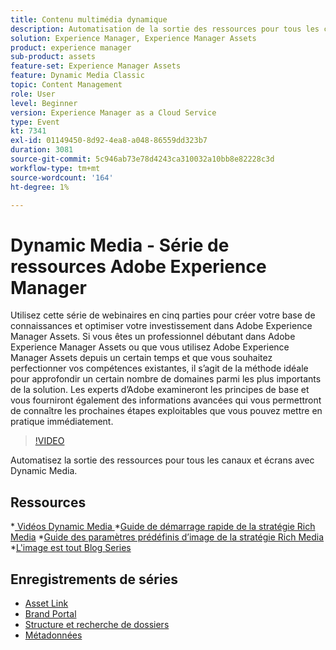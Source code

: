 ```yaml
---
title: Contenu multimédia dynamique
description: Automatisation de la sortie des ressources pour tous les canaux et écrans
solution: Experience Manager, Experience Manager Assets
product: experience manager
sub-product: assets
feature-set: Experience Manager Assets
feature: Dynamic Media Classic
topic: Content Management
role: User
level: Beginner
version: Experience Manager as a Cloud Service
type: Event
kt: 7341
exl-id: 01149450-8d92-4ea8-a048-86559dd323b7
duration: 3081
source-git-commit: 5c946ab73e78d4243ca310032a10bb8e82228c3d
workflow-type: tm+mt
source-wordcount: '164'
ht-degree: 1%

---
```


# Dynamic Media - Série de ressources Adobe Experience Manager

Utilisez cette série de webinaires en cinq parties pour créer votre base de connaissances et optimiser votre investissement dans Adobe Experience Manager Assets. Si vous êtes un professionnel débutant dans Adobe Experience Manager Assets ou que vous utilisez Adobe Experience Manager Assets depuis un certain temps et que vous souhaitez perfectionner vos compétences existantes, il s’agit de la méthode idéale pour approfondir un certain nombre de domaines parmi les plus importants de la solution. Les experts d’Adobe examineront les principes de base et vous fourniront également des informations avancées qui vous permettront de connaître les prochaines étapes exploitables que vous pouvez mettre en pratique immédiatement.

>[!VIDEO](https://video.tv.adobe.com/v/332132/?quality=12&learn=on&hidetitle=true)

Automatisez la sortie des ressources pour tous les canaux et écrans avec Dynamic Media.

## Ressources

*[ Vidéos Dynamic Media ](https://experienceleague.adobe.com/docs/experience-manager-learn/assets/dynamic-media/dynamic-media-overview-feature-video-use.html#dynamic-media)
*[Guide de démarrage rapide de la stratégie Rich Media](https://www.adobe.com/content/dam/www/us/en/experience-manager/pdfs/dynamic-media-kickstart-guide-2019.pdf)
*[Guide des paramètres prédéfinis d’image de la stratégie Rich Media](https://www.adobe.com/content/dam/www/us/en/experience-manager/pdfs/dynamic-media-image-preset-guide.pdf)
*[L&#39;image est tout Blog Series](https://business.adobe.com/blog/basics/image-is-everything-part-1-has-your-rich-media-strategy-expired)

## Enregistrements de séries

* [Asset Link](asset-link.md)
* [Brand Portal](brand-portal.md)
* [Structure et recherche de dossiers](folder-structure-search.md)
* [Métadonnées](metadata.md)
